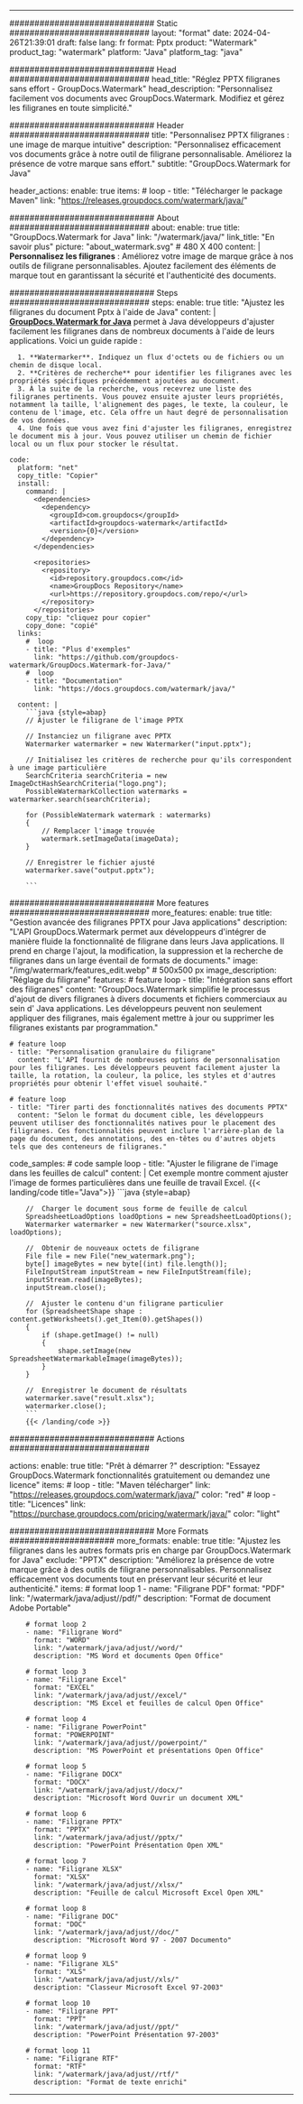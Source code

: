 
---
############################# Static ############################
layout: "format"
date:  2024-04-26T21:39:01
draft: false
lang: fr
format: Pptx
product: "Watermark"
product_tag: "watermark"
platform: "Java"
platform_tag: "java"

############################# Head ############################
head_title: "Réglez PPTX filigranes sans effort - GroupDocs.Watermark"
head_description: "Personnalisez facilement vos documents avec GroupDocs.Watermark. Modifiez et gérez les filigranes en toute simplicité."

############################# Header ############################
title: "Personnalisez PPTX filigranes : une image de marque intuitive" 
description: "Personnalisez efficacement vos documents grâce à notre outil de filigrane personnalisable. Améliorez la présence de votre marque sans effort."
subtitle: "GroupDocs.Watermark for Java" 

header_actions:
  enable: true
  items:
    #  loop
    - title: "Télécharger le package Maven"
      link: "https://releases.groupdocs.com/watermark/java/"
      
############################# About ############################
about:
    enable: true
    title: "GroupDocs.Watermark for Java"
    link: "/watermark/java/"
    link_title: "En savoir plus"
    picture: "about_watermark.svg" # 480 X 400
    content: |
       **Personnalisez les filigranes** : Améliorez votre image de marque grâce à nos outils de filigrane personnalisables. Ajoutez facilement des éléments de marque tout en garantissant la sécurité et l'authenticité des documents.

############################# Steps ############################
steps:
    enable: true
    title: "Ajustez les filigranes du document Pptx à l'aide de Java"
    content: |
      **[GroupDocs.Watermark for Java](https://products.groupdocs.com/watermark/java/)** permet à Java développeurs d'ajuster facilement les filigranes dans de nombreux documents à l'aide de leurs applications. Voici un guide rapide :
      
      1. **Watermarker**. Indiquez un flux d'octets ou de fichiers ou un chemin de disque local.
      2. **Critères de recherche** pour identifier les filigranes avec les propriétés spécifiques précédemment ajoutées au document.
      3. À la suite de la recherche, vous recevrez une liste des filigranes pertinents. Vous pouvez ensuite ajuster leurs propriétés, notamment la taille, l'alignement des pages, le texte, la couleur, le contenu de l'image, etc. Cela offre un haut degré de personnalisation de vos données.
      4. Une fois que vous avez fini d'ajuster les filigranes, enregistrez le document mis à jour. Vous pouvez utiliser un chemin de fichier local ou un flux pour stocker le résultat.
   
    code:
      platform: "net"
      copy_title: "Copier"
      install:
        command: |
          <dependencies>
            <dependency>
              <groupId>com.groupdocs</groupId>
              <artifactId>groupdocs-watermark</artifactId>
              <version>{0}</version>
            </dependency>
          </dependencies>

          <repositories>
            <repository>
              <id>repository.groupdocs.com</id>
              <name>GroupDocs Repository</name>
              <url>https://repository.groupdocs.com/repo/</url>
            </repository>
          </repositories>
        copy_tip: "cliquez pour copier"
        copy_done: "copié"
      links:
        #  loop
        - title: "Plus d'exemples"
          link: "https://github.com/groupdocs-watermark/GroupDocs.Watermark-for-Java/"
        #  loop
        - title: "Documentation"
          link: "https://docs.groupdocs.com/watermark/java/"
          
      content: |
        ```java {style=abap}
        // Ajuster le filigrane de l'image PPTX

        // Instanciez un filigrane avec PPTX
        Watermarker watermarker = new Watermarker("input.pptx");
        
        // Initialisez les critères de recherche pour qu'ils correspondent à une image particulière
        SearchCriteria searchCriteria = new ImageDctHashSearchCriteria("logo.png");
        PossibleWatermarkCollection watermarks = watermarker.search(searchCriteria);

        for (PossibleWatermark watermark : watermarks)
        {
            // Remplacer l'image trouvée
            watermark.setImageData(imageData);
        }

        // Enregistrer le fichier ajusté
        watermarker.save("output.pptx");
        
        ```
        
############################# More features ############################
more_features:
  enable: true
  title: "Gestion avancée des filigranes PPTX pour Java applications"
  description: "L'API GroupDocs.Watermark permet aux développeurs d'intégrer de manière fluide la fonctionnalité de filigrane dans leurs Java applications. Il prend en charge l'ajout, la modification, la suppression et la recherche de filigranes dans un large éventail de formats de documents."
  image: "/img/watermark/features_edit.webp" # 500x500 px
  image_description: "Réglage du filigrane"
  features:
    # feature loop
    - title: "Intégration sans effort des filigranes"
      content: "GroupDocs.Watermark simplifie le processus d'ajout de divers filigranes à divers documents et fichiers commerciaux au sein d' Java applications. Les développeurs peuvent non seulement appliquer des filigranes, mais également mettre à jour ou supprimer les filigranes existants par programmation."

    # feature loop
    - title: "Personnalisation granulaire du filigrane"
      content: "L'API fournit de nombreuses options de personnalisation pour les filigranes. Les développeurs peuvent facilement ajuster la taille, la rotation, la couleur, la police, les styles et d'autres propriétés pour obtenir l'effet visuel souhaité."

    # feature loop
    - title: "Tirer parti des fonctionnalités natives des documents PPTX"
      content: "Selon le format du document cible, les développeurs peuvent utiliser des fonctionnalités natives pour le placement des filigranes. Ces fonctionnalités peuvent inclure l'arrière-plan de la page du document, des annotations, des en-têtes ou d'autres objets tels que des conteneurs de filigranes."
      
  code_samples:
    # code sample loop
    - title: "Ajuster le filigrane de l'image dans les feuilles de calcul"
      content: |
        Cet exemple montre comment ajuster l'image de formes particulières dans une feuille de travail Excel.
        {{< landing/code title="Java">}}
        ```java {style=abap}
        
        //  Charger le document sous forme de feuille de calcul
        SpreadsheetLoadOptions loadOptions = new SpreadsheetLoadOptions();
        Watermarker watermarker = new Watermarker("source.xlsx", loadOptions);

        //  Obtenir de nouveaux octets de filigrane
        File file = new File("new_watermark.png");
        byte[] imageBytes = new byte[(int) file.length()];
        FileInputStream inputStream = new FileInputStream(file);
        inputStream.read(imageBytes);
        inputStream.close();

        //  Ajuster le contenu d'un filigrane particulier
        for (SpreadsheetShape shape : content.getWorksheets().get_Item(0).getShapes())
        {
            if (shape.getImage() != null)
            {
                shape.setImage(new SpreadsheetWatermarkableImage(imageBytes));
            }
        }

        //  Enregistrer le document de résultats
        watermarker.save("result.xlsx");
        watermarker.close();
        ```
        {{< /landing/code >}}


############################# Actions ############################

actions:
  enable: true
  title: "Prêt à démarrer ?"
  description: "Essayez GroupDocs.Watermark fonctionnalités gratuitement ou demandez une licence"
  items:
    #  loop
    - title: "Maven télécharger"
      link: "https://releases.groupdocs.com/watermark/java/"
      color: "red"
        #  loop
    - title: "Licences"
      link: "https://purchase.groupdocs.com/pricing/watermark/java/"
      color: "light"


############################# More Formats #####################
more_formats:
    enable: true
    title: "Ajustez les filigranes dans les autres formats pris en charge par GroupDocs.Watermark for Java"
    exclude: "PPTX"
    description: "Améliorez la présence de votre marque grâce à des outils de filigrane personnalisables. Personnalisez efficacement vos documents tout en préservant leur sécurité et leur authenticité."
    items: 
        # format loop 1
        - name: "Filigrane PDF"
          format: "PDF"
          link: "/watermark/java/adjust//pdf/"
          description: "Format de document Adobe Portable"

        # format loop 2
        - name: "Filigrane Word"
          format: "WORD"
          link: "/watermark/java/adjust//word/"
          description: "MS Word et documents Open Office"
          
        # format loop 3
        - name: "Filigrane Excel"
          format: "EXCEL"
          link: "/watermark/java/adjust//excel/"
          description: "MS Excel et feuilles de calcul Open Office"

        # format loop 4
        - name: "Filigrane PowerPoint"
          format: "POWERPOINT"
          link: "/watermark/java/adjust//powerpoint/"
          description: "MS PowerPoint et présentations Open Office"

        # format loop 5
        - name: "Filigrane DOCX"
          format: "DOCX"
          link: "/watermark/java/adjust//docx/"
          description: "Microsoft Word Ouvrir un document XML"
          
        # format loop 6
        - name: "Filigrane PPTX"
          format: "PPTX"
          link: "/watermark/java/adjust//pptx/"
          description: "PowerPoint Présentation Open XML"
          
        # format loop 7
        - name: "Filigrane XLSX"
          format: "XLSX"
          link: "/watermark/java/adjust//xlsx/"
          description: "Feuille de calcul Microsoft Excel Open XML"

        # format loop 8
        - name: "Filigrane DOC"
          format: "DOC"
          link: "/watermark/java/adjust//doc/"
          description: "Microsoft Word 97 - 2007 Documento"

        # format loop 9
        - name: "Filigrane XLS"
          format: "XLS"
          link: "/watermark/java/adjust//xls/"
          description: "Classeur Microsoft Excel 97-2003"

        # format loop 10
        - name: "Filigrane PPT"
          format: "PPT"
          link: "/watermark/java/adjust//ppt/"
          description: "PowerPoint Présentation 97-2003"

        # format loop 11
        - name: "Filigrane RTF"
          format: "RTF"
          link: "/watermark/java/adjust//rtf/"
          description: "Format de texte enrichi"

---